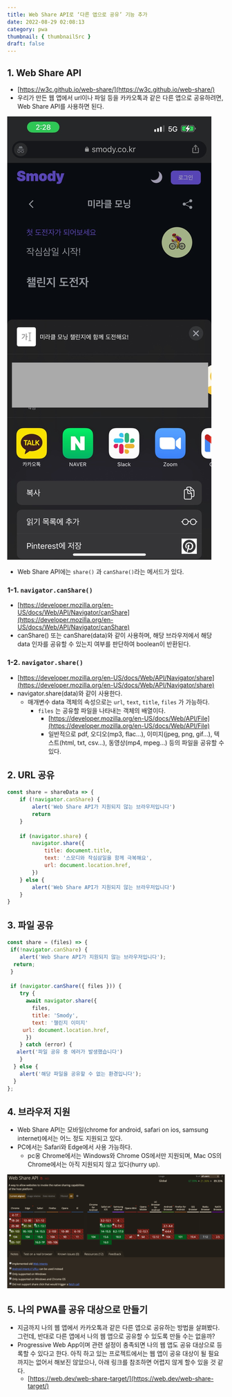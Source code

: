 ```yaml
---
title: Web Share API로 ‘다른 앱으로 공유’ 기능 추가
date: 2022-08-29 02:08:13
category: pwa
thumbnail: { thumbnailSrc }
draft: false
---
```


## 1. Web Share API

- [https://w3c.github.io/web-share/](https://w3c.github.io/web-share/)
- 우리가 만든 웹 앱에서 url이나 파일 등을 카카오톡과 같은 다른 앱으로 공유하려면, Web Share API를 사용하면 된다.

![모바일에서 공유 예시](../image/share-example.png)

- Web Share API에는 `share()` 과 `canShare()`라는 메서드가 있다.

### 1-1. `navigator.canShare()`

- [https://developer.mozilla.org/en-US/docs/Web/API/Navigator/canShare](https://developer.mozilla.org/en-US/docs/Web/API/Navigator/canShare)
- canShare() 또는 canShare(data)와 같이 사용하며, 해당 브라우저에서 해당 data 인자를 공유할 수 있는지 여부를 판단하여 boolean이 반환된다.

### 1-2. `navigator.share()`

- [https://developer.mozilla.org/en-US/docs/Web/API/Navigator/share](https://developer.mozilla.org/en-US/docs/Web/API/Navigator/share)
- navigator.share(data)와 같이 사용한다.
  - 매개변수 data 객체의 속성으로는 `url`, `text`, `title`, `files` 가 가능하다.
    - `files` 는 공유할 파일을 나타내는 객체의 배열이다.
      - [https://developer.mozilla.org/en-US/docs/Web/API/File](https://developer.mozilla.org/en-US/docs/Web/API/File)
      - 일반적으로 pdf, 오디오(mp3, flac…), 이미지(jpeg, png, gif…), 텍스트(html, txt, csv…), 동영상(mp4, mpeg…) 등의 파일을 공유할 수 있다.

## 2. URL 공유

```jsx
const share = shareData => {
    if (!navigator.canShare) {
        alert('Web Share API가 지원되지 않는 브라우저입니다')
        return
    }

    if (navigator.share) {
        navigator.share({
            title: document.title,
            text: '스모디와 작심삼일을 함께 극복해요',
            url: document.location.href,
        })
    } else {
        alert('Web Share API가 지원되지 않는 브라우저입니다')
    }
}
```

## 3. 파일 공유

```jsx
const share = (files) => {
 if(!navigator.canShare) {
    alert('Web Share API가 지원되지 않는 브라우저입니다');
  return;
 }

 if (navigator.canShare({ files })) {
    try {
      await navigator.share({
        files,
        title: 'Smody',
        text: '챌린지 이미지'
     url: document.location.href,
      })
    } catch (error) {
   alert('파일 공유 중 에러가 발생했습니다')
    }
  } else {
    alert('해당 파일을 공유할 수 없는 환경입니다');
  }
};
```

## 4. 브라우저 지원

- Web Share API는 모바일(chrome for android, safari on ios, samsung internet)에서는 어느 정도 지원되고 있다.
- PC에서는 Safari와 Edge에서 사용 가능하다.
  - pc옹 Chrome에서는 Windows와 Chrome OS에서만 지원되며, Mac OS의 Chrome에서는 아직 지원되지 않고 있다(hurry up).

![web share api 브라우저 지원](../image/web-share-api-support.png)

## 5. 나의 PWA를 공유 대상으로 만들기

- 지금까지 나의 웹 앱에서 카카오톡과 같은 다른 앱으로 공유하는 방법을 살펴봤다. 그런데, 반대로 다른 앱에서 나의 웹 앱으로 공유할 수 있도록 만들 수는 없을까?
- Progressive Web App이며 관련 설정이 충족되면 나의 웹 앱도 공유 대상으로 등록할 수 있다고 한다. 아직 하고 있는 프로젝트에서는 웹 앱이 공유 대상이 될 필요까지는 없어서 해보진 않았으나, 아래 링크를 참조하면 어렵지 않게 할수 있을 것 같다.
  - [https://web.dev/web-share-target/](https://web.dev/web-share-target/)

